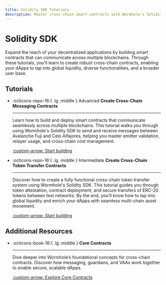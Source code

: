 ```yaml
---
title: Solidity SDK Tutorials
description: Master cross-chain smart contracts with Wormhole's Solidity SDK. Learn messaging, token transfers, and secure, scalable dApp deployments across blockchains.
---
```


# Solidity SDK

Expand the reach of your decentralized applications by building smart contracts that can communicate across multiple blockchains. Through these tutorials, you’ll learn to create robust cross-chain contracts, enabling your dApps to tap into global liquidity, diverse functionalities, and a broader user base.

## Tutorials

<div class="grid cards" markdown>

-   :octicons-repo-16:{ .lg .middle } <span class="badge advanced">Advanced</span> **Create Cross-Chain Messaging Contracts**

    ---

    Learn how to build and deploy smart contracts that communicate seamlessly across multiple blockchains. This tutorial walks you through using Wormhole's Solidity SDK to send and receive messages between Avalanche Fuji and Celo Alfajores, helping you master emitter validation, relayer usage, and cross-chain cost management.

    [:custom-arrow: Start building](/docs/tutorials/solidity-sdk/cross-chain-contracts/)

-   :octicons-repo-16:{ .lg .middle } <span class="badge intermediate">Intermediate</span> **Create Cross-Chain Token Transfer Contracts**

    ---

    Discover how to create a fully functional cross-chain token transfer system using Wormhole's Solidity SDK. This tutorial guides you through token attestation, contract deployment, and secure transfers of ERC-20 tokens between test networks. By the end, you’ll know how to tap into global liquidity and enrich your dApps with seamless multi-chain asset movement.

    [:custom-arrow: Start building](/docs/tutorials/solidity-sdk/cross-chain-token-contracts/)

</div>

## Additional Resources

<div class="grid cards" markdown>

-   :octicons-book-16:{ .lg .middle } **Core Contracts**

    ---

    Dive deeper into Wormhole’s foundational concepts for cross-chain contracts. Discover how messaging, guardians, and VAAs work together to enable secure, scalable dApps.

    [:custom-arrow: Explore Core Contracts](/docs/learn/infrastructure/core-contracts/)

</div>
